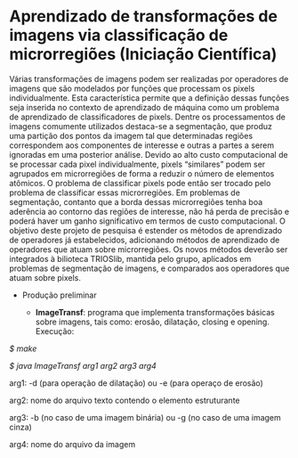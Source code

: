 # Aprendizado de transformações de imagens via classificação de microrregiões (Iniciação Científica)
Várias transformações de imagens podem ser realizadas por operadores de imagens que são modelados por funções que processam os pixels individualmente. Esta caracterı́stica permite que a definição dessas funções seja inserida no contexto de aprendizado de máquina como um problema de aprendizado de classificadores de pixels. Dentre os processamentos de imagens comumente utilizados destaca-se a segmentação, que produz uma partição dos pontos da imagem tal que determinadas regiões correspondem aos componentes de interesse e outras a partes a serem ignoradas em uma posterior análise. Devido ao alto custo computacional de se processar cada pixel individualmente, pixels “similares” podem ser agrupados em microrregiões de forma a reduzir o número de elementos atômicos. O problema de classificar pixels pode então ser trocado pelo problema de classificar essas microrregiões. Em problemas de segmentação, contanto que a borda dessas microrregiões tenha boa aderência ao contorno das regiões de interesse, não há perda de precisão e poderá haver um ganho significativo em termos de custo computacional. O objetivo deste projeto de pesquisa é estender os métodos de aprendizado de operadores já estabelecidos, adicionando métodos de aprendizado de operadores que atuam sobre microrregiões. Os novos métodos deverão ser integrados à bilioteca TRIOSlib, mantida pelo grupo, aplicados em problemas de segmentação de imagens, e comparados aos operadores que atuam sobre pixels. 

* Produção preliminar 

  * **ImageTransf**: programa que implementa transformações básicas sobre imagens, tais como: erosão, dilatação, closing e opening. Execução:
  
*$ make*

*$ java ImageTransf arg1 arg2 arg3 arg4*

arg1: -d (para operação de dilatação) ou -e (para operaço de erosão)

arg2: nome do arquivo texto contendo o elemento estruturante

arg3: -b (no caso de uma imagem binária) ou -g (no caso de uma imagem cinza) 

arg4: nome do arquivo da imagem
